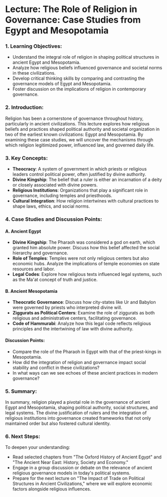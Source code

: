 # Lecture: The Role of Religion in Governance: Case Studies from Egypt and Mesopotamia

### 1. Learning Objectives:
- Understand the integral role of religion in shaping political structures in ancient Egypt and Mesopotamia.
- Analyze how religious beliefs influenced governance and societal norms in these civilizations.
- Develop critical thinking skills by comparing and contrasting the governance models of Egypt and Mesopotamia.
- Foster discussion on the implications of religion in contemporary governance.

### 2. Introduction:
Religion has been a cornerstone of governance throughout history, particularly in ancient civilizations. This lecture explores how religious beliefs and practices shaped political authority and societal organization in two of the earliest known civilizations: Egypt and Mesopotamia. By examining these case studies, we will uncover the mechanisms through which religion legitimized power, influenced law, and governed daily life.

### 3. Key Concepts:
- **Theocracy**: A system of government in which priests or religious leaders control political power, often justified by divine authority.
- **Divine Kingship**: The belief that a ruler is either an incarnation of a deity or closely associated with divine powers.
- **Religious Institutions**: Organizations that play a significant role in governance, including temples and priesthoods.
- **Cultural Integration**: How religion intertwines with cultural practices to shape laws, ethics, and social norms.

### 4. Case Studies and Discussion Points:
#### A. Ancient Egypt
- **Divine Kingship**: The Pharaoh was considered a god on earth, which granted him absolute power. Discuss how this belief affected the social hierarchy and governance.
- **Role of Temples**: Temples were not only religious centers but also economic hubs. Analyze the implications of temple economies on state resources and labor.
- **Legal Codes**: Explore how religious texts influenced legal systems, such as the Ma'at concept of truth and justice.

#### B. Ancient Mesopotamia
- **Theocratic Governance**: Discuss how city-states like Ur and Babylon were governed by priests who interpreted divine will.
- **Ziggurats as Political Centers**: Examine the role of ziggurats as both religious and administrative centers, facilitating governance.
- **Code of Hammurabi**: Analyze how this legal code reflects religious principles and the intertwining of law with divine authority.

#### Discussion Points:
- Compare the role of the Pharaoh in Egypt with that of the priest-kings in Mesopotamia.
- How did the integration of religion and governance impact social stability and conflict in these civilizations?
- In what ways can we see echoes of these ancient practices in modern governance?

### 5. Summary:
In summary, religion played a pivotal role in the governance of ancient Egypt and Mesopotamia, shaping political authority, social structures, and legal systems. The divine justification of rulers and the integration of religious institutions into governance created frameworks that not only maintained order but also fostered cultural identity.

### 6. Next Steps:
To deepen your understanding:
- Read selected chapters from "The Oxford History of Ancient Egypt" and "The Ancient Near East: History, Society and Economy."
- Engage in a group discussion or debate on the relevance of ancient religious governance models in today's political systems.
- Prepare for the next lecture on "The Impact of Trade on Political Structures in Ancient Civilizations," where we will explore economic factors alongside religious influences.